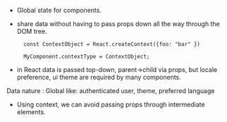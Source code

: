 

- Global state for components.

- share data without having to pass props down all the way through the DOM tree.

        
        const ContextObject = React.createContext({foo: "bar" })
        
        MyComponent.contextType = ContextObject;
        
        
- in React data is passed top-down, parent->child via props, but locale preference, ui theme
are required by many components.

Data nature : Global
like: authenticated user, theme, preferred language      

- Using context, we can avoid passing props through intermediate elements.  